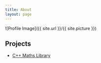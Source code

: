 ```yaml
---
title: About
layout: page
---
```

![Profile Image]({{ site.url }}/{{ site.picture }})

<h2>Projects</h2>

<ul>
	<li><a href="https://github.com/jordanosborn/mathematrix_lib">C++ Maths Library</a></li>
</ul>
